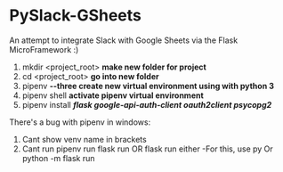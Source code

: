 # PySlack-GSheets
An attempt to integrate Slack with Google Sheets via the Flask MicroFramework :)

1. mkdir <project_root>   __make new folder for project__
2. cd <project_root>      __go into new folder__
3. pipenv                 __--three create new virtual environment using with python 3__
4. pipenv shell           __activate pipenv virtual environment__
5. pipenv install         __*flask google-api-auth-client oauth2client psycopg2*__

There's a bug with pipenv in windows:
1. Cant show venv name in brackets
2. Cant run pipenv run flask run OR flask run either
    -For this, use py Or python -m flask run
